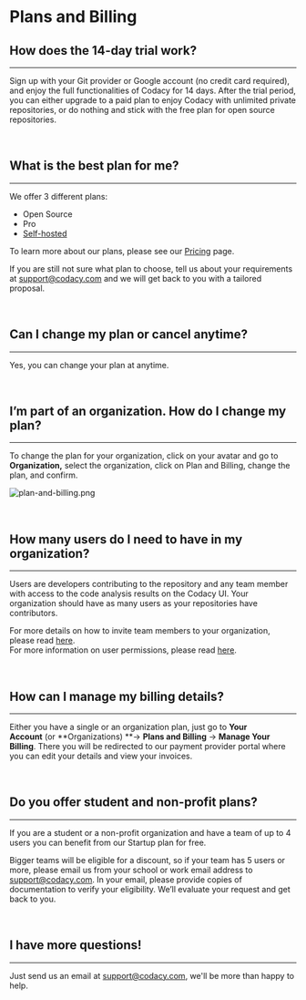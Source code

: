 # Plans and Billing

## **How does the 14-day trial work?**

------------------------------------------------------------------------

Sign up with your Git provider or Google account (no credit card
required), and enjoy the full functionalities of Codacy for 14 days.
After the trial period, you can either upgrade to a paid plan to enjoy
Codacy with unlimited private repositories, or do nothing and stick with
the free plan for open source repositories.

 

## **What is the best plan for me?**

------------------------------------------------------------------------

<span style="font-weight: 400;">We offer 3 different plans:</span>

-   <span style="font-weight: 400;">Open Source</span>
-   <span style="font-weight: 400;">Pro</span>
-   [Self-hosted](https://www.codacy.com/self-hosted)

<span style="font-weight: 400;">To learn more about our plans, please
see our </span>[<span
style="font-weight: 400;">Pricing</span>](https://www.codacy.com/pricing)<span
style="font-weight: 400;"> page.</span>

<span style="font-weight: 400;">If you are still not sure what plan to
choose, tell us about your requirements at </span>[<span
style="font-weight: 400;">support@codacy.com</span>](mailto:support@codacy.com)<span
style="font-weight: 400;"> and we will get back to you with a tailored
proposal. </span>

 

## **Can I change my plan or cancel anytime?**

------------------------------------------------------------------------

<span style="font-weight: 400;">Yes, you can change your plan
at anytime.</span>

 

## **I’m part of an organization. How do I change my plan?**

------------------------------------------------------------------------

<span style="font-weight: 400;">To change the plan for your
organization, click on your avatar and go to **Organization,** select
the organization, click on Plan and Billing, change the plan, and
confirm.<span id="selectionBoundary_1538488094385_6750324145227895"
class="rangySelectionBoundary"
style="line-height: 0; display: none;"></span></span>

<span
style="font-weight: 400;">![plan-and-billing.png](https://support.codacy.com/hc/article_attachments/360008304520/plan-and-billing.png)</span>

 

## **How many users do I need to have in my organization?**

------------------------------------------------------------------------

Users are developers contributing to the repository and any team member
with access to the code analysis results on the Codacy UI. Your
organization should have as many users as your repositories have
contributors.

For more details on how to invite team members to your organization,
please
read [here](https://support.codacy.com/hc/en-us/articles/360009340553-Creating-and-managing-teams).  
For more information on user permissions, please read
[here](https://support.codacy.com/hc/en-us/articles/207280189).

 

## **How can I manage my billing details?**

------------------------------------------------------------------------

Either you have a single or an organization plan, just go to **Your
Account** (or **Organizations) **-&gt; **Plans and Billing** -&gt;
**Manage Your Billing**. There you will be redirected to our payment
provider portal where you can edit your details and view your invoices. 

 

## **Do you offer student and non-profit plans?**

------------------------------------------------------------------------

If you are a student or a non-profit organization and have a team of up
to 4 users you can benefit from our Startup plan for free.

Bigger teams will be eligible for a discount, so if your team has 5
users or more, please email us from your school or work email address to
<support@codacy.com>. In your email, please provide copies of
documentation to verify your eligibility. We’ll evaluate your request
and get back to you.

 

## **I have more questions!**

------------------------------------------------------------------------

<span style="font-weight: 400;">Just send us an email at </span>[<span
style="font-weight: 400;">support@codacy.com</span>](mailto:support@codacy.com)<span
style="font-weight: 400;">, we'll be more than happy to help.</span>

